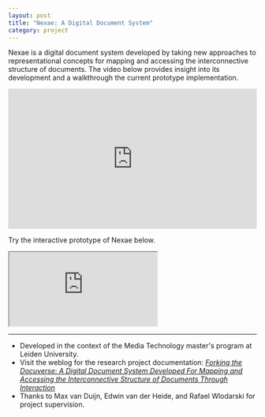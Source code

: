 ```yaml
---
layout: post
title: "Nexae: A Digital Document System"
category: project
---
```


Nexae is a digital document system developed by taking new approaches to representational concepts for mapping and accessing the interconnective structure of documents. The video below provides insight into its development and a walkthrough the current prototype implementation.

<div class="text-above-text-below">
<div style="padding:56.25% 0 0 0;position:relative;"><iframe src="https://player.vimeo.com/video/738702946?h=5e37511194&color=a39ef3&title=0&byline=0&portrait=0" style="position:absolute;top:0;left:0;width:100%;height:100%;" frameborder="0" allow="autoplay; fullscreen; picture-in-picture" allowfullscreen></iframe></div><script src="https://player.vimeo.com/api/player.js"></script></div>

Try the interactive prototype of Nexae below.

<div class="text-above-footnotes-below"><div class="iframe-container"><iframe class="responsive-iframe" src="https://framer.com/embed/Nexae--gzY8p0yS8BcdiWvYFmIC/F_MbbVHe7?highlights=0" allowfullscreen></iframe></div></div>

---

<ul class=credits>
  <li>Developed in the context of the Media Technology master's program at Leiden University.</li>
  <li>Visit the weblog for the research project documentation: <a href="https://rebeccarui.online/forking_the_docuverse_weblog/"><i>Forking the Docuverse: A Digital Document System Developed For Mapping and Accessing the Interconnective Structure of Documents Through Interaction</i></a></li>
  <li>Thanks to Max van Duijn, Edwin van der Heide, and Rafael Wlodarski for project supervision.</li>
</ul>
